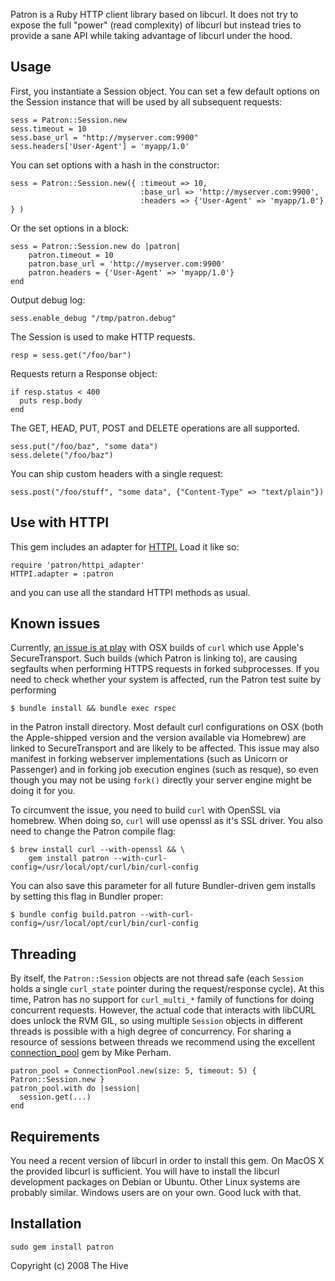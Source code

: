 Patron is a Ruby HTTP client library based on libcurl. It does not try to expose
the full "power" (read complexity) of libcurl but instead tries to provide a
sane API while taking advantage of libcurl under the hood.

## Usage

First, you instantiate a Session object. You can set a few
default options on the Session instance that will be used by all subsequent
requests:

    sess = Patron::Session.new
    sess.timeout = 10
    sess.base_url = "http://myserver.com:9900"
    sess.headers['User-Agent'] = 'myapp/1.0'

You can set options with a hash in the constructor:

    sess = Patron::Session.new({ :timeout => 10,
                                 :base_url => 'http://myserver.com:9900',
                                 :headers => {'User-Agent' => 'myapp/1.0'} } )

Or the set options in a block:

    sess = Patron::Session.new do |patron|
        patron.timeout = 10
        patron.base_url = 'http://myserver.com:9900'
        patron.headers = {'User-Agent' => 'myapp/1.0'}
    end

Output debug log:

    sess.enable_debug "/tmp/patron.debug"

The Session is used to make HTTP requests.

    resp = sess.get("/foo/bar")

Requests return a Response object:

    if resp.status < 400
      puts resp.body
    end

The GET, HEAD, PUT, POST and DELETE operations are all supported.

    sess.put("/foo/baz", "some data")
    sess.delete("/foo/baz")

You can ship custom headers with a single request:

    sess.post("/foo/stuff", "some data", {"Content-Type" => "text/plain"})

## Use with HTTPI

This gem includes an adapter for [HTTPI.](http://httpirb.com/) Load it like so:

    require 'patron/httpi_adapter'
    HTTPI.adapter = :patron

and you can use all the standard HTTPI methods as usual.

## Known issues

Currently, [an issue is at play](https://github.com/curl/curl/issues/788) with OSX builds of `curl` which use Apple's SecureTransport. Such builds (which Patron is linking to), are causing segfaults when performing HTTPS requests in forked subprocesses. If you need to check whether your
system is affected, run the Patron test suite by performing

    $ bundle install && bundle exec rspec

in the Patron install directory. Most default curl configurations on OSX (both
the Apple-shipped version and the version available via Homebrew) are linked to
SecureTransport and are likely to be affected. This issue may also manifest in
forking webserver implementations (such as Unicorn or Passenger) and in forking
job execution engines (such as resque), so even though you may not be using
`fork()` directly your server engine might be doing it for you.

To circumvent the issue, you need to build `curl` with OpenSSL via homebrew.
When doing so, `curl` will use openssl as it's SSL driver. You also need to
change the Patron compile flag:


    $ brew install curl --with-openssl && \
        gem install patron --with-curl-config=/usr/local/opt/curl/bin/curl-config

You can also save this parameter for all future Bundler-driven gem installs by
setting this flag in Bundler proper:

    $ bundle config build.patron --with-curl-config=/usr/local/opt/curl/bin/curl-config

## Threading

By itself, the `Patron::Session` objects are not thread safe (each `Session` holds a single `curl_state` pointer
during the request/response cycle). At this time, Patron has no support for `curl_multi_*` family of functions 
for doing concurrent requests. However, the actual code that interacts with libCURL does unlock the RVM GIL,
so using multiple `Session` objects in different threads is possible with a high degree of concurrency.
For sharing a resource of sessions between threads we recommend using the excellent [connection_pool](https://rubygems.org/gems/connection_pool) gem by Mike Perham.

    patron_pool = ConnectionPool.new(size: 5, timeout: 5) { Patron::Session.new }
    patron_pool.with do |session|
      session.get(...)
    end

## Requirements

You need a recent version of libcurl in order to install this gem. On MacOS X
the provided libcurl is sufficient. You will have to install the libcurl
development packages on Debian or Ubuntu. Other Linux systems are probably
similar. Windows users are on your own. Good luck with that.

## Installation

    sudo gem install patron


Copyright (c) 2008 The Hive
